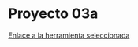 # Proyecto 03a

[Enlace a la herramienta seleccionada](https://github.com/IES-Rafael-Alberti/G3-HACKING-ETICO/blob/main/proyecto_3/PHE_herr_OSINT.md)
